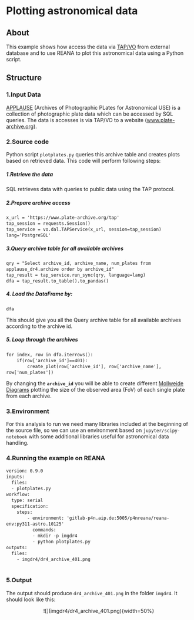 # **Plotting astronomical data**

## About

This example shows how access the data via [TAP/VO](https://ned.ipac.caltech.edu/Documents/Guides/Interface/TAP) from external database and to use REANA to plot this astronomical data using a Python script.
## Structure

### 1.Input Data
[APPLAUSE](https://www.plate-archive.org/cms/home/) (Archives of Photographic PLates for Astronomical USE) is a collection of photographic plate data which can be accessed by  SQL queries.
The data is accesses is via TAP/VO to a website (www.plate-archive.org).
### 2.Source code
Python script `plotplates.py` queries this archive table and creates plots based on retrieved data.
This code will perform following steps:
##### 1.Retrieve the data
 SQL retrieves data with queries to public data using the TAP protocol.
##### 2.Prepare archive access
```
x_url = 'https://www.plate-archive.org/tap'
tap_session = requests.Session()
tap_service = vo.dal.TAPService(x_url, session=tap_session)
lang='PostgreSQL'

```
##### 3.Query archive table for all available archives
```
qry = "Select archive_id, archive_name, num_plates from applause_dr4.archive order by archive_id"
tap_result = tap_service.run_sync(qry, language=lang)
dfa = tap_result.to_table().to_pandas()

```
##### 4. Load the DataFrame by:
```
dfa
```
This should give you all the Query archive table for all available archives according to the archive id.
##### 5. Loop through the archives
```
for index, row in dfa.iterrows():
    if(row['archive_id']==401):
        create_plot(row['archive_id'], row['archive_name'], row['num_plates'])
```
By changing the **`archive_id`** you will be able to create different [Mollweide Diagrams](http://master.grad.hr/hdgg/kog_stranica/kog15/2Lapaine-KoG15.pdf) plotting the size of the observed area (FoV) of each single plate from each archive.
### 3.Environment
For this analysis to run we need many libraries included at the beginning of the source file, so we can use an environment based on `jupyter/scipy-notebook` with some additional libraries useful for astronomical data handling.
### 4.Running the example on REANA
```
version: 0.9.0
inputs:
  files:
  - plotplates.py
workflow:
  type: serial
  specification:
    steps:
        - environment: 'gitlab-p4n.aip.de:5005/p4nreana/reana-env:py311-astro.10125'
          commands:
          - mkdir -p imgdr4
          - python plotplates.py
outputs:
  files:
    - imgdr4/dr4_archive_401.png


```

### 5.Output 
The output should produce `dr4_archive_401.png` in the folder `imgdr4`.
It should look like this:

<center>![](imgdr4/dr4_archive_401.png){width=50%}</center>




